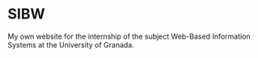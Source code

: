 # SIBW
My own website for the internship of the subject Web-Based Information Systems at the University of Granada.
